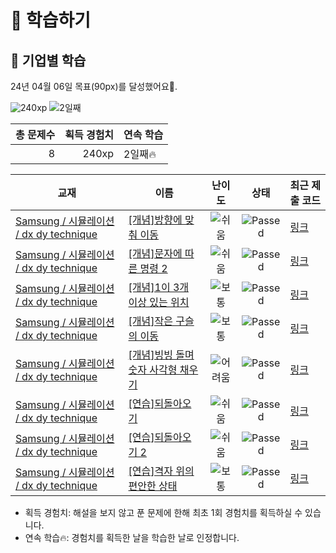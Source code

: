 # 📖 학습하기

## 🚀 기업별 학습
24년 04월 06일 목표(90px)를 달성했어요🥳.

![240xp](https://img.shields.io/badge/EXP-240xp-%235cb85c.svg?for-the-badge)
![2일째](https://img.shields.io/badge/연속학습-2일째-%23E34F26.svg?for-the-badge)

|총 문제수|획득 경험치|연속 학습|
|---:|---:|---|
8|240xp|2일째🔥|

|교재|이름|난이도|상태|최근 제출 코드|
|---|---|:---:|:---:|---|
|[Samsung / 시뮬레이션 / dx dy technique](https://www.codetree.ai/missions?missionId=13)|[[개념]방향에 맞춰 이동](https://www.codetree.ai/missions/13/problems/move-in-direction)|![쉬움][easy]|![Passed][passed]|[링크](https://github.com/thingk0/codetree-TILs/blob/main/240406/%EB%B0%A9%ED%96%A5%EC%97%90%20%EB%A7%9E%EC%B6%B0%20%EC%9D%B4%EB%8F%99/move-in-direction.java)|
|[Samsung / 시뮬레이션 / dx dy technique](https://www.codetree.ai/missions?missionId=13)|[[개념]문자에 따른 명령 2](https://www.codetree.ai/missions/13/problems/text-based-commands2)|![쉬움][easy]|![Passed][passed]|[링크](https://github.com/thingk0/codetree-TILs/blob/main/240406/%EB%AC%B8%EC%9E%90%EC%97%90%20%EB%94%B0%EB%A5%B8%20%EB%AA%85%EB%A0%B9%202/text-based-commands2.java)|
|[Samsung / 시뮬레이션 / dx dy technique](https://www.codetree.ai/missions?missionId=13)|[[개념]1이 3개 이상 있는 위치](https://www.codetree.ai/missions/13/problems/place-more-than-3-ones)|![보통][medium]|![Passed][passed]|[링크](https://github.com/thingk0/codetree-TILs/blob/main/240406/1%EC%9D%B4%203%EA%B0%9C%20%EC%9D%B4%EC%83%81%20%EC%9E%88%EB%8A%94%20%EC%9C%84%EC%B9%98/place-more-than-3-ones.java)|
|[Samsung / 시뮬레이션 / dx dy technique](https://www.codetree.ai/missions?missionId=13)|[[개념]작은 구슬의 이동](https://www.codetree.ai/missions/13/problems/small-marble-movement)|![보통][medium]|![Passed][passed]|[링크](https://github.com/thingk0/codetree-TILs/blob/main/240406/%EC%9E%91%EC%9D%80%20%EA%B5%AC%EC%8A%AC%EC%9D%98%20%EC%9D%B4%EB%8F%99/small-marble-movement.java)|
|[Samsung / 시뮬레이션 / dx dy technique](https://www.codetree.ai/missions?missionId=13)|[[개념]빙빙 돌며 숫자 사각형 채우기](https://www.codetree.ai/missions/13/problems/snail-number-square)|![어려움][hard]|![Passed][passed]|[링크](https://github.com/thingk0/codetree-TILs/blob/main/240406/%EB%B9%99%EB%B9%99%20%EB%8F%8C%EB%A9%B0%20%EC%88%AB%EC%9E%90%20%EC%82%AC%EA%B0%81%ED%98%95%20%EC%B1%84%EC%9A%B0%EA%B8%B0/snail-number-square.java)|
|[Samsung / 시뮬레이션 / dx dy technique](https://www.codetree.ai/missions?missionId=13)|[[연습]되돌아오기](https://www.codetree.ai/missions/13/problems/come-back)|![쉬움][easy]|![Passed][passed]|[링크](https://github.com/thingk0/codetree-TILs/blob/main/240406/%EB%90%98%EB%8F%8C%EC%95%84%EC%98%A4%EA%B8%B0/come-back.java)|
|[Samsung / 시뮬레이션 / dx dy technique](https://www.codetree.ai/missions?missionId=13)|[[연습]되돌아오기 2](https://www.codetree.ai/missions/13/problems/come-back-2)|![쉬움][easy]|![Passed][passed]|[링크](https://github.com/thingk0/codetree-TILs/blob/main/240406/%EB%90%98%EB%8F%8C%EC%95%84%EC%98%A4%EA%B8%B0%202/come-back-2.java)|
|[Samsung / 시뮬레이션 / dx dy technique](https://www.codetree.ai/missions?missionId=13)|[[연습]격자 위의 편안한 상태](https://www.codetree.ai/missions/13/problems/comfortable-state-on-the-grid)|![보통][medium]|![Passed][passed]|[링크](https://github.com/thingk0/codetree-TILs/blob/main/240406/%EA%B2%A9%EC%9E%90%20%EC%9C%84%EC%9D%98%20%ED%8E%B8%EC%95%88%ED%95%9C%20%EC%83%81%ED%83%9C/comfortable-state-on-the-grid.java)|


* 획득 경험치: 해설을 보지 않고 푼 문제에 한해 최초 1회 경험치를 획득하실 수 있습니다.
* 연속 학습🔥: 경험치를 획득한 날을 학습한 날로 인정합니다.










[b5]: https://img.shields.io/badge/Bronze_5-%235D3E31.svg
[b4]: https://img.shields.io/badge/Bronze_4-%235D3E31.svg
[b3]: https://img.shields.io/badge/Bronze_3-%235D3E31.svg
[b2]: https://img.shields.io/badge/Bronze_2-%235D3E31.svg
[b1]: https://img.shields.io/badge/Bronze_1-%235D3E31.svg
[s5]: https://img.shields.io/badge/Silver_5-%23394960.svg
[s4]: https://img.shields.io/badge/Silver_4-%23394960.svg
[s3]: https://img.shields.io/badge/Silver_3-%23394960.svg
[s2]: https://img.shields.io/badge/Silver_2-%23394960.svg
[s1]: https://img.shields.io/badge/Silver_1-%23394960.svg
[g5]: https://img.shields.io/badge/Gold_5-%23FFC433.svg
[g4]: https://img.shields.io/badge/Gold_4-%23FFC433.svg
[g3]: https://img.shields.io/badge/Gold_3-%23FFC433.svg
[g2]: https://img.shields.io/badge/Gold_2-%23FFC433.svg
[g1]: https://img.shields.io/badge/Gold_1-%23FFC433.svg
[p5]: https://img.shields.io/badge/Platinum_5-%2376DDD8.svg
[p4]: https://img.shields.io/badge/Platinum_4-%2376DDD8.svg
[p3]: https://img.shields.io/badge/Platinum_3-%2376DDD8.svg
[p2]: https://img.shields.io/badge/Platinum_2-%2376DDD8.svg
[p1]: https://img.shields.io/badge/Platinum_1-%2376DDD8.svg
[passed]: https://img.shields.io/badge/Passed-%23009D27.svg
[failed]: https://img.shields.io/badge/Failed-%23D24D57.svg
[easy]: https://img.shields.io/badge/쉬움-%235cb85c.svg?for-the-badge
[medium]: https://img.shields.io/badge/보통-%23FFC433.svg?for-the-badge
[hard]: https://img.shields.io/badge/어려움-%23D24D57.svg?for-the-badge